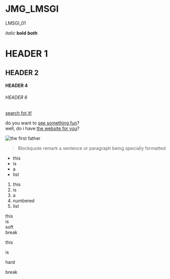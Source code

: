 # JMG_LMSGI
LMSGI_01

_italic_
**bold**
**_both_**

# HEADER 1
## HEADER 2
#### HEADER 4
###### HEADER 6

[search fot it!](www.google.com)

do you want to [see something fun][1]?  
well, do i have [the website for you][2]?  

[1]:www.zombo.com  

[2]:www.stumbleupon.com

![the first father][3]

[3]: http://octodex.github.com/images/founding-father.jpg

> Blockquote remark a sentence or paragraph being specially formatted

* this
* is
* a
* list

1. this
2. is
3. a
4. numbered
5. list

this  
is  
soft  
break

this

is

hard

break

